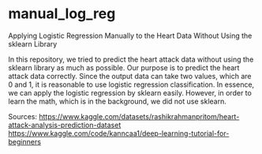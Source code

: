 # manual_log_reg
Applying Logistic Regression Manually to the Heart Data Without Using the sklearn Library

In this repository, we tried to predict the heart attack data without using the sklearn library as much as possible. Our purpose is to predict the heart attack data correctly. Since the output data can take two values, which are 0 and 1, it is reasonable to use logistic regression classification. In essence, we can apply the logistic regression by sklearn easily. However, in order to learn the math, which is in the background, we did not use sklearn.

Sources:
https://www.kaggle.com/datasets/rashikrahmanpritom/heart-attack-analysis-prediction-dataset
https://www.kaggle.com/code/kanncaa1/deep-learning-tutorial-for-beginners
